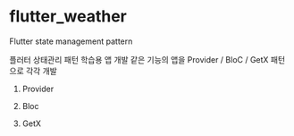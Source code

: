 # flutter_weather
Flutter state management pattern

플러터 상태관리 패턴 학습용 앱 개발 
같은 기능의 앱을 Provider / BloC / GetX 패턴으로 각각 개발


1. Provider 


2. Bloc


3. GetX
